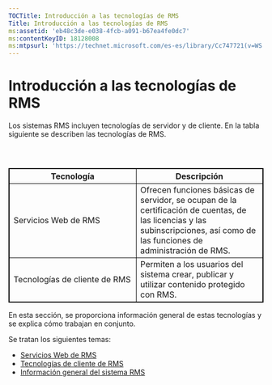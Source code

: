 ```yaml
---
TOCTitle: Introducción a las tecnologías de RMS
Title: Introducción a las tecnologías de RMS
ms:assetid: 'eb48c3de-e038-4fcb-a091-b67ea4fe0dc7'
ms:contentKeyID: 18128008
ms:mtpsurl: 'https://technet.microsoft.com/es-es/library/Cc747721(v=WS.10)'
---
```


Introducción a las tecnologías de RMS
=====================================

Los sistemas RMS incluyen tecnologías de servidor y de cliente. En la tabla siguiente se describen las tecnologías de RMS.

###  

 
<table style="border:1px solid black;">
<colgroup>
<col width="50%" />
<col width="50%" />
</colgroup>
<thead>
<tr class="header">
<th style="border:1px solid black;" >Tecnología</th>
<th style="border:1px solid black;" >Descripción</th>
</tr>
</thead>
<tbody>
<tr class="odd">
<td style="border:1px solid black;">Servicios Web de RMS</td>
<td style="border:1px solid black;">Ofrecen funciones básicas de servidor, se ocupan de la certificación de cuentas, de las licencias y las subinscripciones, así como de las funciones de administración de RMS.</td>
</tr>
<tr class="even">
<td style="border:1px solid black;">Tecnologías de cliente de RMS</td>
<td style="border:1px solid black;">Permiten a los usuarios del sistema crear, publicar y utilizar contenido protegido con RMS.</td>
</tr>
</tbody>
</table>
  
En esta sección, se proporciona información general de estas tecnologías y se explica cómo trabajan en conjunto.
  
Se tratan los siguientes temas:
  
-   [Servicios Web de RMS](https://technet.microsoft.com/ed8dbb2e-0590-4502-afc4-54f66b96d515)  
-   [Tecnologías de cliente de RMS](https://technet.microsoft.com/6980468a-fc8c-489b-966f-2921ec268e74)  
-   [Información general del sistema RMS](https://technet.microsoft.com/cbd14635-e17e-42b8-9fd8-6fdce42ffe07)
